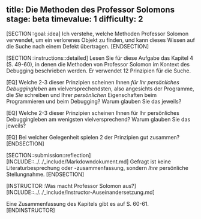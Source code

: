 title: Die Methoden des Professor Solomons 
stage: beta
timevalue: 1
difficulty: 2
---
[SECTION::goal::idea]
Ich verstehe, welche Methoden Professor Solomon verwendet, um ein verlorenes Objekt zu finden, und
kann dieses Wissen auf die Suche nach einem Defekt übertragen.
[ENDSECTION]

[SECTION::instructions::detailed]
Lesen Sie für diese Aufgabe das Kapitel 4 (S. 49-60), in denen die Methoden von 
Professor Solomon im Kontext des Debugging beschrieben werden.
Er verwendet 12 Prinzipien für die Suche.

[EQ] Welche 2-3 dieser Prinzipien scheinen Ihnen _für Ihr persönliches Debuggingleben_
am vielversprechendsten, also angesichts der Programme, die _Sie_ schreiben und Ihrer
_persönlichen_ Eigenschaften beim Programmieren und beim Debugging?
Warum glauben Sie das jeweils?

[EQ] Welche 2-3 dieser Prinzipien scheinen Ihnen für Ihr persönliches Debuggingleben
am wenigsten vielversprechend?
Warum glauben Sie das jeweils?

[EQ] Bei welcher Gelegenheit spielen 2 der Prinzipien gut zusammen?
[ENDSECTION]

[SECTION::submission::reflection]
[INCLUDE::../../_include/Markdowndokument.md]
Gefragt ist keine Literaturbesprechung oder -zusammenfassung,
sondern _Ihre_ persönliche Stellungnahme.
[ENDSECTION]

[INSTRUCTOR::Was macht Professor Solomon aus?]
[INCLUDE::../../_include/Instructor-Auseinandersetzung.md]

Eine Zusammenfassung des Kapitels gibt es auf S. 60-61.
[ENDINSTRUCTOR]